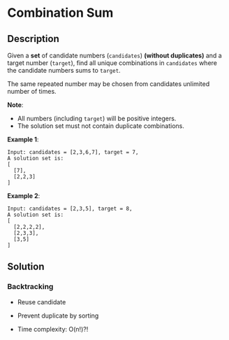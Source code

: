 # Combination Sum

## Description

Given a **set** of candidate numbers (`candidates`) **(without duplicates)** and a target number (`target`), find all unique combinations in `candidates` where the candidate numbers sums to `target`.

The same repeated number may be chosen from candidates unlimited number of times.

**Note**:

* All numbers (including `target`) will be positive integers.
* The solution set must not contain duplicate combinations.

**Example 1**:

```
Input: candidates = [2,3,6,7], target = 7,
A solution set is:
[
  [7],
  [2,2,3]
]
```

**Example 2**:

```
Input: candidates = [2,3,5], target = 8,
A solution set is:
[
  [2,2,2,2],
  [2,3,3],
  [3,5]
]
```

## Solution

### Backtracking

* Reuse candidate
* Prevent duplicate by sorting

* Time complexity: O(n!)?!
